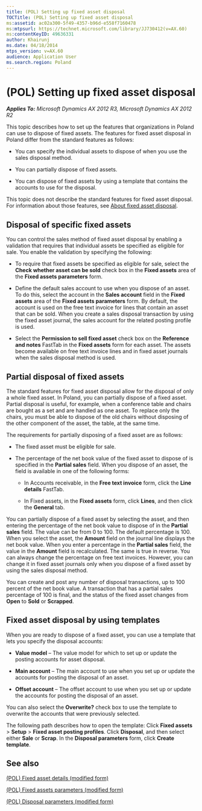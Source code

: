 ```yaml
---
title: (POL) Setting up fixed asset disposal
TOCTitle: (POL) Setting up fixed asset disposal
ms:assetid: ac02a300-5f49-4357-b96d-e558f7160478
ms:mtpsurl: https://technet.microsoft.com/library/JJ730412(v=AX.60)
ms:contentKeyID: 49636331
author: Khairunj
ms.date: 04/18/2014
mtps_version: v=AX.60
audience: Application User
ms.search.region: Poland
---
```


# (POL) Setting up fixed asset disposal 


_**Applies To:** Microsoft Dynamics AX 2012 R3, Microsoft Dynamics AX 2012 R2_

This topic describes how to set up the features that organizations in Poland can use to dispose of fixed assets. The features for fixed asset disposal in Poland differ from the standard features as follows:

  - You can specify the individual assets to dispose of when you use the sales disposal method.

  - You can partially dispose of fixed assets.

  - You can dispose of fixed assets by using a template that contains the accounts to use for the disposal.

This topic does not describe the standard features for fixed asset disposal. For information about those features, see [About fixed asset disposal](about-fixed-asset-disposal.md).

## Disposal of specific fixed assets

You can control the sales method of fixed asset disposal by enabling a validation that requires that individual assets be specified as eligible for sale. You enable the validation by specifying the following:

  - To require that fixed assets be specified as eligible for sale, select the **Check whether asset can be sold** check box in the **Fixed assets** area of the **Fixed assets parameters** form.

  - Define the default sales account to use when you dispose of an asset. To do this, select the account in the **Sales account** field in the **Fixed assets** area of the **Fixed assets parameters** form. By default, the account is used on the free text invoice for lines that contain an asset that can be sold. When you create a sales disposal transaction by using the fixed asset journal, the sales account for the related posting profile is used.

  - Select the **Permission to sell fixed asset** check box on the **Reference and notes** FastTab in the **Fixed assets** form for each asset. The assets become available on free text invoice lines and in fixed asset journals when the sales disposal method is used.

## Partial disposal of fixed assets

The standard features for fixed asset disposal allow for the disposal of only a whole fixed asset. In Poland, you can partially dispose of a fixed asset. Partial disposal is useful, for example, when a conference table and chairs are bought as a set and are handled as one asset. To replace only the chairs, you must be able to dispose of the old chairs without disposing of the other component of the asset, the table, at the same time.

The requirements for partially disposing of a fixed asset are as follows:

  - The fixed asset must be eligible for sale.

  - The percentage of the net book value of the fixed asset to dispose of is specified in the **Partial sales** field. When you dispose of an asset, the field is available in one of the following forms:
    
      - In Accounts receivable, in the **Free text invoice** form, click the **Line details** FastTab.
    
      - In Fixed assets, in the **Fixed assets** form, click **Lines**, and then click the **General** tab.

You can partially dispose of a fixed asset by selecting the asset, and then entering the percentage of the net book value to dispose of in the **Partial sales** field. The value can be from 0 to 100. The default percentage is 100. When you select the asset, the **Amount** field on the journal line displays the net book value. When you enter a percentage in the **Partial sales** field, the value in the **Amount** field is recalculated. The same is true in reverse. You can always change the percentage on free text invoices. However, you can change it in fixed asset journals only when you dispose of a fixed asset by using the sales disposal method.

You can create and post any number of disposal transactions, up to 100 percent of the net book value. A transaction that has a partial sales percentage of 100 is final, and the status of the fixed asset changes from **Open** to **Sold** or **Scrapped**.

## Fixed asset disposal by using templates

When you are ready to dispose of a fixed asset, you can use a template that lets you specify the disposal accounts:

  - **Value model** – The value model for which to set up or update the posting accounts for asset disposal.

  - **Main account** – The main account to use when you set up or update the accounts for posting the disposal of an asset.

  - **Offset account** – The offset account to use when you set up or update the accounts for posting the disposal of an asset.

You can also select the **Overwrite?** check box to use the template to overwrite the accounts that were previously selected.

The following path describes how to open the template: Click **Fixed assets** \> **Setup** \> **Fixed asset posting profiles**. Click **Disposal**, and then select either **Sale** or **Scrap**. In the **Disposal parameters** form, click **Create template**.

## See also

[(POL) Fixed asset details (modified form)](https://technet.microsoft.com/library/jj730411\(v=ax.60\))

[(POL) Fixed assets parameters (modified form)](https://technet.microsoft.com/library/jj730406\(v=ax.60\))

[(POL) Disposal parameters (modified form)](https://technet.microsoft.com/library/jj730407\(v=ax.60\))

  



